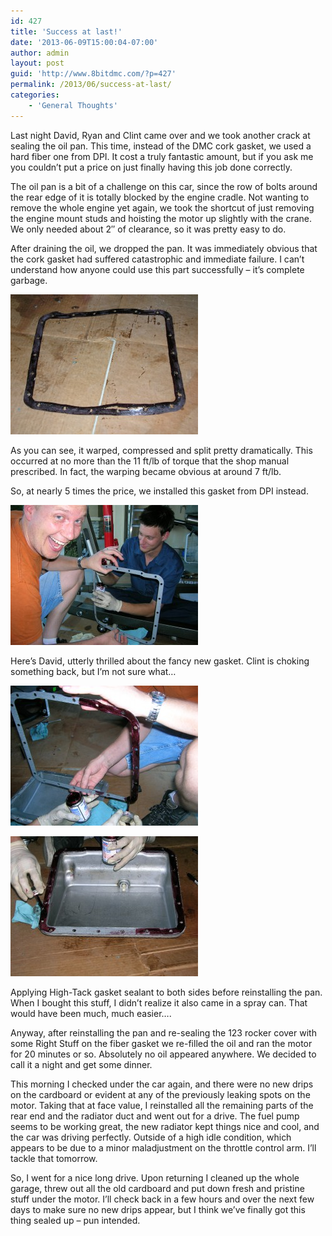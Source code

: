```yaml
---
id: 427
title: 'Success at last!'
date: '2013-06-09T15:00:04-07:00'
author: admin
layout: post
guid: 'http://www.8bitdmc.com/?p=427'
permalink: /2013/06/success-at-last/
categories:
    - 'General Thoughts'
---
```


Last night David, Ryan and Clint came over and we took another crack at sealing the oil pan. This time, instead of the DMC cork gasket, we used a hard fiber one from DPI. It cost a truly fantastic amount, but if you ask me you couldn’t put a price on just finally having this job done correctly.

The oil pan is a bit of a challenge on this car, since the row of bolts around the rear edge of it is totally blocked by the engine cradle. Not wanting to remove the whole engine yet again, we took the shortcut of just removing the engine mount studs and hoisting the motor up slightly with the crane. We only needed about 2″ of clearance, so it was pretty easy to do.

After draining the oil, we dropped the pan. It was immediately obvious that the cork gasket had suffered catastrophic and immediate failure. I can’t understand how anyone could use this part successfully – it’s complete garbage.

[![DSCN4258](assets/images/2013/06/DSCN4258-300x224.jpg)](assets/images/2013/06/DSCN4258.jpg)

As you can see, it warped, compressed and split pretty dramatically. This occurred at no more than the 11 ft/lb of torque that the shop manual prescribed. In fact, the warping became obvious at around 7 ft/lb.

So, at nearly 5 times the price, we installed this gasket from DPI instead.

[![DSCN4254](assets/images/2013/06/DSCN4254-300x224.jpg)](assets/images/2013/06/DSCN4254.jpg)

Here’s David, utterly thrilled about the fancy new gasket. Clint is choking something back, but I’m not sure what…

[![DSCN4255](assets/images/2013/06/DSCN4255-300x224.jpg)](assets/images/2013/06/DSCN4255.jpg)

[![DSCN4257](assets/images/2013/06/DSCN4257-300x224.jpg)](assets/images/2013/06/DSCN4257.jpg)

Applying High-Tack gasket sealant to both sides before reinstalling the pan. When I bought this stuff, I didn’t realize it also came in a spray can. That would have been much, much easier….

Anyway, after reinstalling the pan and re-sealing the 123 rocker cover with some Right Stuff on the fiber gasket we re-filled the oil and ran the motor for 20 minutes or so. Absolutely no oil appeared anywhere. We decided to call it a night and get some dinner.

This morning I checked under the car again, and there were no new drips on the cardboard or evident at any of the previously leaking spots on the motor. Taking that at face value, I reinstalled all the remaining parts of the rear end and the radiator duct and went out for a drive. The fuel pump seems to be working great, the new radiator kept things nice and cool, and the car was driving perfectly. Outside of a high idle condition, which appears to be due to a minor maladjustment on the throttle control arm. I’ll tackle that tomorrow.

So, I went for a nice long drive. Upon returning I cleaned up the whole garage, threw out all the old cardboard and put down fresh and pristine stuff under the motor. I’ll check back in a few hours and over the next few days to make sure no new drips appear, but I think we’ve finally got this thing sealed up – pun intended.